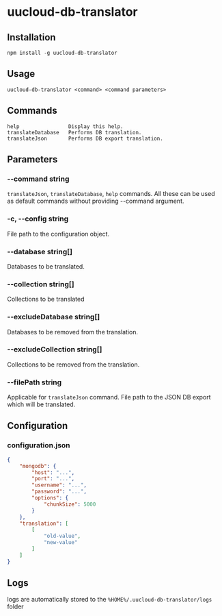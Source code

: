 # uucloud-db-translator

## Installation
```
npm install -g uucloud-db-translator
```

## Usage
```
uucloud-db-translator <command> <command parameters>
```

## Commands
```
help                Display this help.
translateDatabase   Performs DB translation.
translateJson       Performs DB export translation.
```

## Parameters

### --command string           
```translateJson```, ```translateDatabase```, ```help``` commands. All these can be used as default commands without providing --command argument.

### -c, --config string        
File path to the configuration object.

### --database string[]            
Databases to be translated.

### --collection string[]          
Collections to be translated

### --excludeDatabase string[]     
Databases to be removed from the translation.

### --excludeCollection string[]   
Collections to be removed from the translation.

### --filePath string              
Applicable for ```translateJson``` command. File path to the JSON DB export which will be translated.

## Configuration

### configuration.json
```json
{
    "mongodb": {
        "host": "...",
        "port": "...",
        "username": "...",
        "password": "...",
        "options": {
            "chunkSize": 5000
        }
    },
    "translation": [
        [
            "old-value",
            "new-value"
        ]
    ]
}
```

## Logs
logs are automatically stored to the ```%HOME%/.uucloud-db-translator/logs``` folder